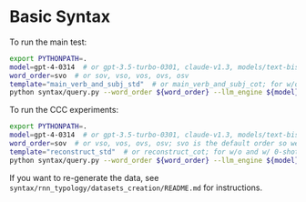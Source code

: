 # Basic Syntax

To run the main test:
```bash
export PYTHONPATH=.
model=gpt-4-0314  # or gpt-3.5-turbo-0301, claude-v1.3, models/text-bison-001
word_order=svo  # or sov, vso, vos, ovs, osv
template="main_verb_and_subj_std"  # or main_verb_and_subj_cot; for w/o and w/ 0-shot cot, respectively
python syntax/query.py --word_order ${word_order} --llm_engine ${model} --prompt_template ${template}
```

To run the CCC experiments:
```bash
export PYTHONPATH=.
model=gpt-4-0314  # or gpt-3.5-turbo-0301, claude-v1.3, models/text-bison-001
word_order=sov  # or vso, vos, ovs, osv; svo is the default order so we don't need to test CCC under it
template="reconstruct_std"  # or reconstruct_cot; for w/o and w/ 0-shot cot, respectively
python syntax/query.py --word_order ${word_order} --llm_engine ${model} --prompt_template ${template}  --use_synthetic_data --eval_control
```

If you want to re-generate the data, see `syntax/rnn_typology/datasets_creation/README.md` for instructions.
